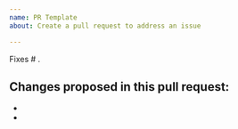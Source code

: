 ```yaml
---
name: PR Template
about: Create a pull request to address an issue

---
```


Fixes # .

Changes proposed in this pull request:
-
-
-
